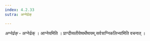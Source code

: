 ```yaml
---
index: 4.2.33
sutra: अग्नेर्ढक्

---
```

_अग्नेर्ढक्_ - अग्नेर्ढक् । आग्नेयमिति । प्राग्दीव्यतीयेष्वर्थेष्वयम्,सर्वत्राग्निकलिभ्या॑मिति वचनात् ।